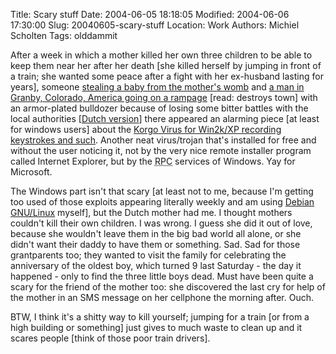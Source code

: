 Title: Scary stuff
Date: 2004-06-05 18:18:05
Modified: 2004-06-06 17:30:00
Slug: 20040605-scary-stuff
Location: Work
Authors: Michiel Scholten
Tags: olddammit

<p>After a week in which a mother killed her own three children to be able to keep them near her after her death [she killed herself by jumping in front of a train; she wanted some peace after a fight with her ex-husband lasting for years], someone <a href="http://news.yahoo.com/news?tmpl=story&amp;u=/nm/20040604/wl_nm/colombia_baby_dc_1">stealing a baby from the mother's womb</a> and <a href="http://news.yahoo.com/news?tmpl=story&amp;u=/ap/20040605/ap_on_re_us/bulldozer_rampage_15">a man in Granby, Colorado, America going on a rampage</a> [read: destroys town] with an armor-plated bulldozer because of losing some bitter battles with the local authorities [<a href="http://nu.nl/news.jsp?n=334593&amp;c=119">Dutch version</a>] there appeared an alarming piece [at least for windows users] about the <a href="http://slashdot.org/article.pl?sid=04/06/04/1835233">Korgo Virus for Win2k/XP recording keystrokes and such</a>. Another neat virus/trojan that's installed for free and without the user noticing it, not by the very nice remote installer program called Internet Explorer, but by the <acronym title="Remote Procedure Call">RPC</acronym> services of Windows. Yay for Microsoft.</p>

<p>The Windows part isn't that scary [at least not to me, because I'm getting too used of those exploits appearing literally weekly and am using <a href="http://www.debian.org/">Debian GNU/Linux</a> myself], but the Dutch mother had me. I thought mothers couldn't kill their own children. I was wrong. I guess she did it out of love, because she wouldn't leave them in the big bad world all alone, or she didn't want their daddy to have them or something. Sad. Sad for those grantparents too; they wanted to visit the family for celebrating the anniversary of the oldest boy, which turned 9 last Saturday - the day it happened - only to find the three little boys dead. Must have been quite a scary for the friend of the mother too: she discovered the last cry for help of the mother in an SMS message on her cellphone the morning after. Ouch.</p>

<p>BTW, I think it's a shitty way to kill yourself; jumping for a train [or from a high building or something] just gives to much waste to clean up and it scares people [think of those poor train drivers].</p>